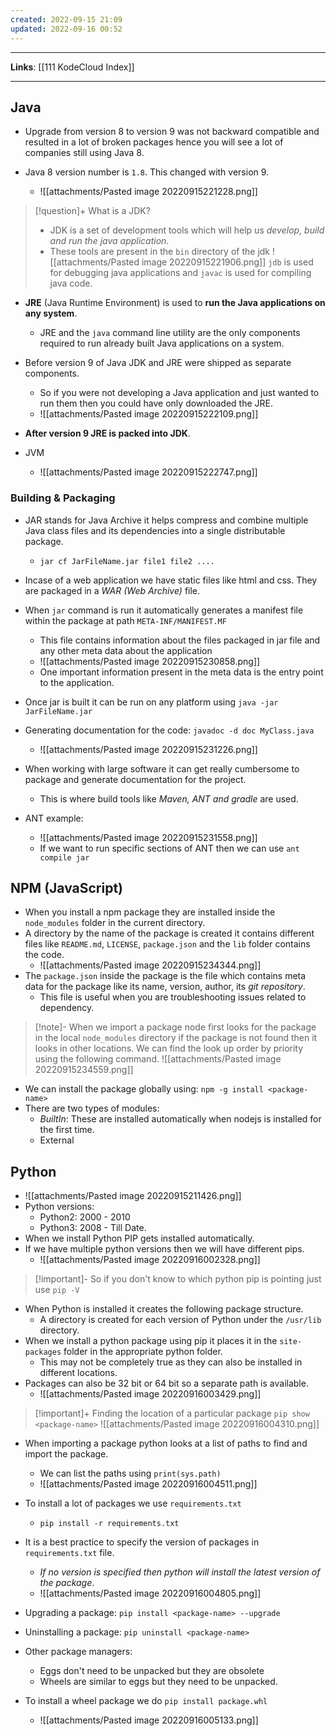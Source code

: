 ```yaml
---
created: 2022-09-15 21:09
updated: 2022-09-16 00:52
---
```

---
**Links**: [[111 KodeCloud Index]]

---
## Java
- Upgrade from version 8 to version 9 was not backward compatible and resulted in a lot of broken packages hence you will see a lot of companies still using Java 8.

- Java 8 version number is `1.8`. This changed with version 9.
	- ![[attachments/Pasted image 20220915221228.png]]

> [!question]+ What is a JDK?
> - JDK is a set of development tools which will help us *develop, build and run the java application*.
> - These tools are present in the `bin` directory of the jdk
> ![[attachments/Pasted image 20220915221906.png]]
> `jdb` is used for debugging java applications and `javac` is used for compiling java code.

- **JRE** (Java Runtime Environment) is used to **run the Java applications on any system**.
	- JRE and the `java` command line utility are the only components required to run already built Java applications on a system.

- Before version 9 of Java JDK and JRE were shipped as separate components.
	- So if you were not developing a Java application and just wanted to run them then you could have only downloaded the JRE.
	- ![[attachments/Pasted image 20220915222109.png]]
- **After version 9 JRE is packed into JDK**.
- JVM
	- ![[attachments/Pasted image 20220915222747.png]]

### Building & Packaging 
- JAR stands for Java Archive it helps compress and combine multiple Java class files and its dependencies into a single distributable package.
	- `jar cf JarFileName.jar file1 file2 ....`
- Incase of a web application we have static files like html and css. They are packaged in a *WAR (Web Archive)* file.
- When `jar` command is run it automatically generates a manifest file within the package at path `META-INF/MANIFEST.MF`
	- This file contains information about the files packaged in jar file and any other meta data about the application
	- ![[attachments/Pasted image 20220915230858.png]]
	- One important information present in the meta data is the entry point to the application.

- Once jar is built it can be run on any platform using `java -jar JarFileName.jar`
- Generating documentation for the code: `javadoc -d doc MyClass.java` 
	- ![[attachments/Pasted image 20220915231226.png]]
	
- When working with large software it can get really cumbersome to package and generate documentation for the project.
	- This is where build tools like *Maven, ANT and gradle* are used.

- ANT example:
	- ![[attachments/Pasted image 20220915231558.png]]
	- If we want to run specific sections of ANT then we can use `ant compile jar`


## NPM (JavaScript)
- When you install a npm package they are installed inside the `node_modules` folder in the current directory.
- A directory by the name of the package is created it contains different files like `README.md`, `LICENSE`, `package.json` and the `lib` folder contains the code.
	- ![[attachments/Pasted image 20220915234344.png]]
- The `package.json` inside the package is the file which contains meta data for the package like its name, version, author, its *git repository*.
	- This file is useful when you are troubleshooting issues related to dependency.

> [!note]- When we import a package node first looks for the package in the local `node_modules` directory if the package is not found then it looks in other locations.
> We can find the look up order by priority using the following command.
> ![[attachments/Pasted image 20220915234559.png]]

- We can install the package globally using: `npm -g install <package-name>`
- There are two types of modules: 
	- *BuiltIn*: These are installed automatically when nodejs is installed for the first time.
	- External

## Python
- ![[attachments/Pasted image 20220915211426.png]]
- Python versions:
	- Python2: 2000 - 2010
	- Python3: 2008 - Till Date.
- When we install Python PIP gets installed automatically. 
- If we have multiple python versions then we will have different pips.
	- ![[attachments/Pasted image 20220916002328.png]]

> [!important]- So if you don't know to which python pip is pointing just use `pip -V`

- When Python is installed it creates the following package structure.
	- A directory is created for each version of Python under the `/usr/lib` directory.
- When we install a python package using pip it places it in the `site-packages` folder in the appropriate python folder.
	- This may not be completely true as they can also be installed in different locations.
- Packages can also be 32 bit or 64 bit so a separate path is available.
	- ![[attachments/Pasted image 20220916003429.png]]

> [!important]+ Finding the location of a particular package
> `pip show <package-name>`
> ![[attachments/Pasted image 20220916004310.png]]

- When importing a package python looks at a list of paths to find and import the package.
	- We can list the paths using `print(sys.path)`
	- ![[attachments/Pasted image 20220916004511.png]]

- To install a lot of packages we use `requirements.txt`
	- `pip install -r requirements.txt`
- It is a best practice to specify the version of packages in `requirements.txt` file.
	- *If no version is specified then python will install the latest version of the package*.
	- ![[attachments/Pasted image 20220916004805.png]]
- Upgrading a package: `pip install <package-name> --upgrade`
- Uninstalling a package: `pip uninstall <package-name>`
- Other package managers:
	- Eggs don't need to be unpacked but they are obsolete
	- Wheels are similar to eggs but they need to be unpacked.

- To install a wheel package we do `pip install package.whl`
	- ![[attachments/Pasted image 20220916005133.png]]
